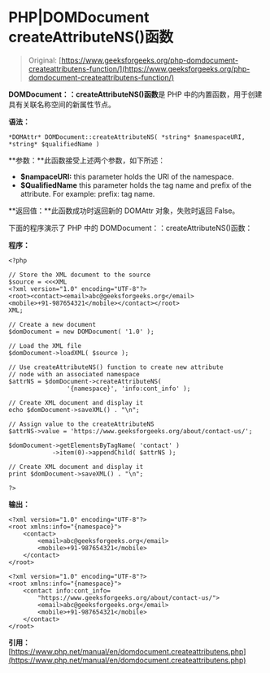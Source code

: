 # PHP|DOMDocument createAttributeNS()函数

> Original: [https://www.geeksforgeeks.org/php-domdocument-createattributens-function/](https://www.geeksforgeeks.org/php-domdocument-createattributens-function/)

**DOMDocument：：createAttributeNS()函数**是 PHP 中的内置函数，用于创建具有关联名称空间的新属性节点。

**语法：**

```
*DOMAttr* DOMDocument::createAttributeNS( *string* $namespaceURI, *string* $qualifiedName )
```

**参数：**此函数接受上述两个参数，如下所述：

*   **$nampaceURI:** this parameter holds the URI of the namespace.
*   **$QualifiedName** this parameter holds the tag name and prefix of the attribute. For example: prefix: tag name.

**返回值：**此函数成功时返回新的 DOMAttr 对象，失败时返回 False。

下面的程序演示了 PHP 中的 DOMDocument：：createAttributeNS()函数：

**程序：**

```
<?php

// Store the XML document to the source
$source = <<<XML
<?xml version="1.0" encoding="UTF-8"?>
<root><contact><email>abc@geeksforgeeks.org</email>
<mobile>+91-987654321</mobile></contact></root>
XML;

// Create a new document
$domDocument = new DOMDocument( '1.0' );

// Load the XML file
$domDocument->loadXML( $source );

// Use createAttributeNS() function to create new attribute
// node with an associated namespace
$attrNS = $domDocument->createAttributeNS(
                '{namespace}', 'info:cont_info' );

// Create XML document and display it
echo $domDocument->saveXML() . "\n";

// Assign value to the createAttributeNS
$attrNS->value = 'https://www.geeksforgeeks.org/about/contact-us/';

$domDocument->getElementsByTagName( 'contact' )
            ->item(0)->appendChild( $attrNS );

// Create XML document and display it
print $domDocument->saveXML() . "\n";

?>
```

**输出：**

```
<?xml version="1.0" encoding="UTF-8"?>
<root xmlns:info="{namespace}">
    <contact>
        <email>abc@geeksforgeeks.org</email>
        <mobile>+91-987654321</mobile>
    </contact>
</root>

<?xml version="1.0" encoding="UTF-8"?>
<root xmlns:info="{namespace}">
    <contact info:cont_info=
        "https://www.geeksforgeeks.org/about/contact-us/">
        <email>abc@geeksforgeeks.org</email>
        <mobile>+91-987654321</mobile>
    </contact>
</root>

```

**引用：**[https://www.php.net/manual/en/domdocument.createattributens.php](https://www.php.net/manual/en/domdocument.createattributens.php)